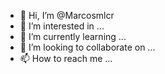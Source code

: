 - 👋 Hi, I’m @Marcosmlcr
- 👀 I’m interested in ...
- 🌱 I’m currently learning ...
- 💞️ I’m looking to collaborate on ...
- 📫 How to reach me ...

<!---
Marcosmlcr/Marcosmlcr is a ✨ special ✨ repository because its `README.md` (this file) appears on your GitHub profile.
You can click the Preview link to take a look at your changes.
--->

